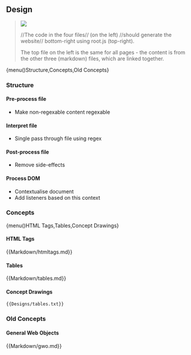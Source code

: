 ## Design

> ![](http://dcs.warwick.ac.uk/~csunbg/some-js/images/diagram.png)
>
> //The code in the four files// (on the left) //should generate the website// bottom-right
> using root.js (top-right).
>
> The top file on the left is the same for all pages - the content is from the other three
> (markdown) files, which are linked together.

{menu()Structure,Concepts,Old Concepts}

### Structure

#### Pre-process file
- Make non-regexable content regexable

#### Interpret file
- Single pass through file using regex

#### Post-process file
- Remove side-effects

#### Process DOM
- Contextualise document
- Add listeners based on this context

### Concepts

{menu()HTML Tags,Tables,Concept Drawings}

#### HTML Tags

{{Markdown/htmltags.md}}

#### Tables

{{Markdown/tables.md}}

#### Concept Drawings

```none
{{Designs/tables.txt}}
```

### Old Concepts

#### General Web Objects

{{Markdown/gwo.md}}